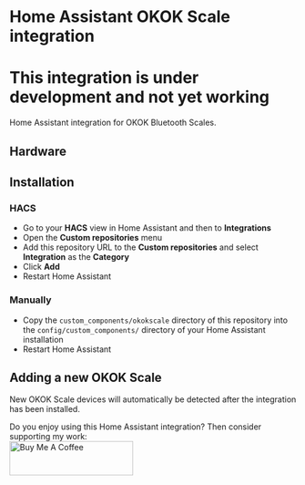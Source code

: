 # Home Assistant OKOK Scale integration

# **This integration is under development and not yet working**

Home Assistant integration for OKOK Bluetooth Scales.

## Hardware

## Installation

### HACS
- Go to your **HACS** view in Home Assistant and then to **Integrations**
- Open the **Custom repositories** menu
- Add this repository URL to the **Custom repositories** and select
**Integration** as the **Category**
- Click **Add**
- Restart Home Assistant

### Manually
- Copy the `custom_components/okokscale` directory of this repository into the
`config/custom_components/` directory of your Home Assistant installation
- Restart Home Assistant

##  Adding a new OKOK Scale
New OKOK Scale devices will automatically be detected after the
integration has been installed.

Do you enjoy using this Home Assistant integration? Then consider supporting
my work:\
[<img src="https://cdn.buymeacoffee.com/buttons/v2/default-yellow.png" alt="Buy Me A Coffee" style="height: 60px !important;width: 217px !important;" >](https://www.buymeacoffee.com/rrooggiieerr)  
